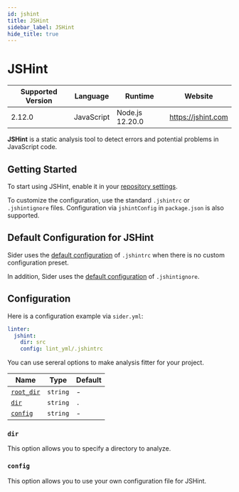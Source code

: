 ```yaml
---
id: jshint
title: JSHint
sidebar_label: JSHint
hide_title: true
---
```


# JSHint

| Supported Version | Language   | Runtime         | Website            |
| ----------------- | ---------- | --------------- | ------------------ |
| 2.12.0            | JavaScript | Node.js 12.20.0 | https://jshint.com |

**JSHint** is a static analysis tool to detect errors and potential problems in JavaScript code.

## Getting Started

To start using JSHint, enable it in your [repository settings](../../getting-started/repository-settings.md).

To customize the configuration, use the standard `.jshintrc` or `.jshintignore` files. Configuration via `jshintConfig` in `package.json` is also supported.

## Default Configuration for JSHint

Sider uses the [default configuration](https://github.com/sider/runners/blob/master/images/jshint/sider_jshintrc) of `.jshintrc` when there is no custom configuration preset.

In addition, Sider uses the [default configuration](https://github.com/sider/runners/blob/master/images/jshint/sider_jshintignore) of `.jshintignore`.

## Configuration

Here is a configuration example via `sider.yml`:

```yaml
linter:
  jshint:
    dir: src
    config: lint_yml/.jshintrc
```

You can use sereral options to make analysis fitter for your project.

| Name                                                                                  | Type     | Default |
| ------------------------------------------------------------------------------------- | -------- | ------- |
| [`root_dir`](../../getting-started/custom-configuration.md#linteranalyzer_idroot_dir) | `string` | -       |
| [`dir`](#dir)                                                                         | `string` | `.`     |
| [`config`](#config)                                                                   | `string` | -       |

### `dir`

This option allows you to specify a directory to analyze.

### `config`

This option allows you to use your own configuration file for JSHint.
